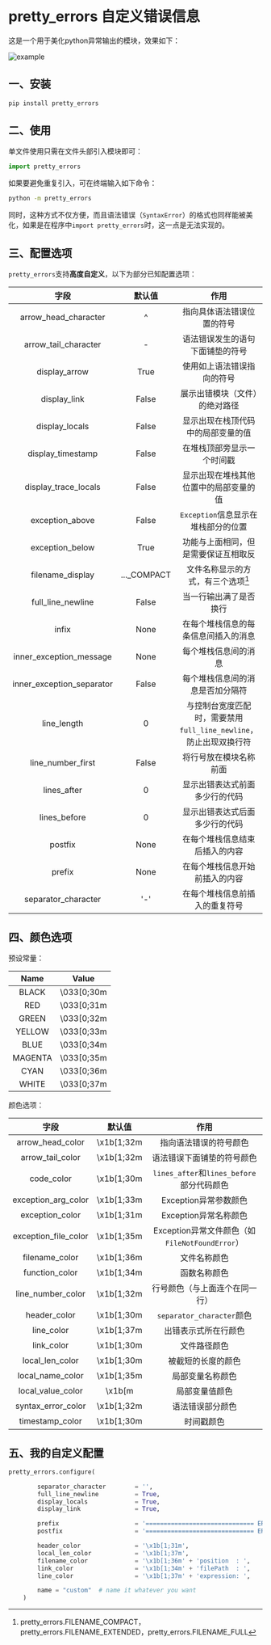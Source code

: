 # pretty_errors 自定义错误信息

这是一个用于美化python异常输出的模块，效果如下：

![example](https://gitee.com/jxprog/PicBed/raw/master/md/2021/11/2021-11-26-181020.png)

## 一、安装

```bash
pip install pretty_errors
```

## 二、使用

单文件使用只需在文件头部引入模块即可：

```python
import pretty_errors
```

如果要避免重复引入，可在终端输入如下命令：

```bash
python -m pretty_errors
```

同时，这种方式不仅方便，而且语法错误（`SyntaxError`）的格式也同样能被美化，如果是在程序中`import pretty_errors`时，这一点是无法实现的。

## 三、配置选项

`pretty_errors`支持**高度自定义**，以下为部分已知配置选项：

|           字段            |   默认值    |                             作用                             |
| :-----------------------: | :---------: | :----------------------------------------------------------: |
|   arrow_head_character    |      ^      |                  指向具体语法错误位置的符号                  |
|   arrow_tail_character    |      -      |               语法错误发生的语句下面铺垫的符号               |
|       display_arrow       |    True     |                  使用如上语法错误指向的符号                  |
|       display_link        |    False    |                展示出错模块（文件）的绝对路径                |
|      display_locals       |    False    |              显示出现在栈顶代码中的局部变量的值              |
|     display_timestamp     |    False    |                  在堆栈顶部旁显示一个时间戳                  |
|   display_trace_locals    |    False    |            显示出现在堆栈其他位置中的局部变量的值            |
|      exception_above      |    False    |             `Exception`信息显示在堆栈部分的位置              |
|      exception_below      |    True     |             功能与上面相同，但是需要保证互相取反             |
|     filename_display      | ..._COMPACT |              文件名称显示的方式，有三个选项[^1]              |
|     full_line_newline     |    False    |                    当一行输出满了是否换行                    |
|           infix           |    None     |             在每个堆栈信息的每条信息间插入的消息             |
|  inner_exception_message  |    None     |                     每个堆栈信息间的消息                     |
| inner_exception_separator |    False    |               每个堆栈信息间的消息是否加分隔符               |
|        line_length        |      0      | 与控制台宽度匹配时，需要禁用`full_line_newline`，防止出现双换行符 |
|     line_number_first     |    False    |                    将行号放在模块名称前面                    |
|        lines_after        |      0      |                显示出错表达式前面多少行的代码                |
|       lines_before        |      0      |                显示出错表达式后面多少行的代码                |
|          postfix          |    None     |                在每个堆栈信息结束后插入的内容                |
|          prefix           |    None     |                在每个堆栈信息开始前插入的内容                |
|    separator_character    |     '-'     |                在每个堆栈信息前插入的重复符号                |

[^1]: pretty_errors.FILENAME_COMPACT，pretty_errors.FILENAME_EXTENDED，pretty_errors.FILENAME_FULL

## 四、颜色选项

预设常量：

|  Name   |   Value    |
| :-----: | :--------: |
|  BLACK  | \033[0;30m |
|   RED   | \033[0;31m |
|  GREEN  | \033[0;32m |
| YELLOW  | \033[0;33m |
|  BLUE   | \033[0;34m |
| MAGENTA | \033[0;35m |
|  CYAN   | \033[0;36m |
|  WHITE  | \033[0;37m |

颜色选项：

|         字段         |   默认值   |                      作用                      |
| :------------------: | :--------: | :--------------------------------------------: |
|   arrow_head_color   | \x1b[1;32m |             指向语法错误的符号颜色             |
|   arrow_tail_color   | \x1b[1;32m |           语法错误下面铺垫的符号颜色           |
|      code_color      | \x1b[1;30m |   `lines_after`和`lines_before`部分代码颜色    |
| exception_arg_color  | \x1b[1;33m |             Exception异常参数颜色              |
|   exception_color    | \x1b[1;31m |             Exception异常名称颜色              |
| exception_file_color | \x1b[1;35m | Exception异常文件颜色（如`FileNotFoundError`） |
|    filename_color    | \x1b[1;36m |                  文件名称颜色                  |
|    function_color    | \x1b[1;34m |                  函数名称颜色                  |
|  line_number_color   | \x1b[1;32m |         行号颜色（与上面连个在同一行）         |
|     header_color     | \x1b[1;30m |           `separator_character`颜色            |
|      line_color      | \x1b[1;37m |              出错表示式所在行颜色              |
|      link_color      | \x1b[1;30m |                  文件路径颜色                  |
|   local_len_color    | \x1b[1;30m |               被截短的长度的颜色               |
|   local_name_color   | \x1b[1;35m |                局部变量名称颜色                |
|  local_value_color   |   \x1b[m   |                 局部变量值颜色                 |
|  syntax_error_color  | \x1b[1;32m |                语法错误部分颜色                |
|   timestamp_color    | \x1b[1;30m |                   时间戳颜色                   |

## 五、我的自定义配置

```python
pretty_errors.configure(

        separator_character        = '',
        full_line_newline          = True,
        display_locals             = True,
        display_link               = True,

        prefix                     = '============================== ERROR & STACK  START ==============================',
        postfix                    = '============================== ERROR & STACK   END  ==============================\n\n',

        header_color               = '\x1b[1;31m',
        local_len_color            = '\x1b[1;37m',
        filename_color             = '\x1b[1;36m' + 'position  : ',
        link_color                 = '\x1b[1;34m' + 'filePath  : ',
        line_color                 = '\x1b[1;37m' + 'expression: ',

        name = "custom"  # name it whatever you want
    )
```
